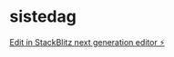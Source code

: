 # sistedag

[Edit in StackBlitz next generation editor ⚡️](https://stackblitz.com/~/github.com/Ballies-Eddy/sistedag)